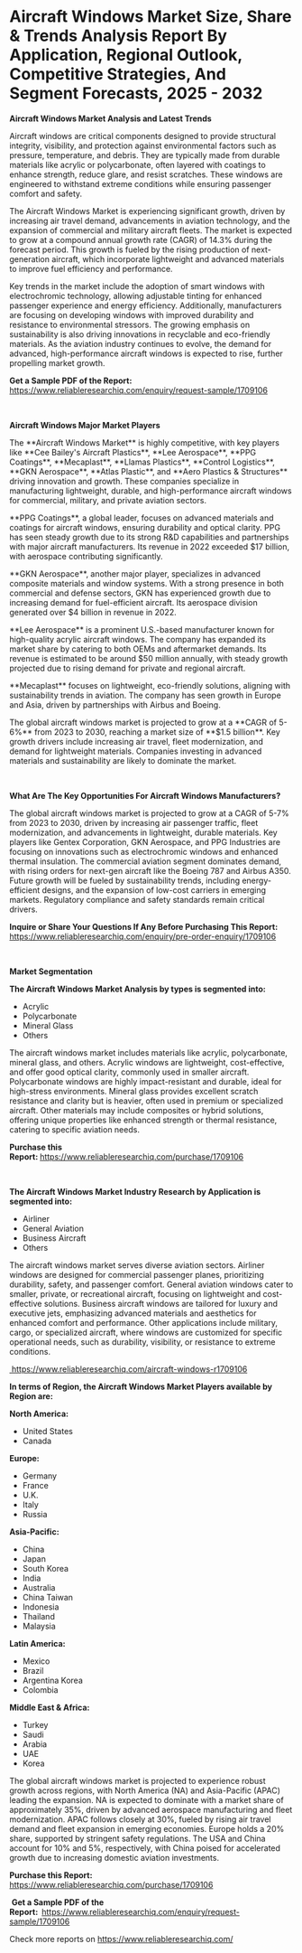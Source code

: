 <p><h1>Aircraft Windows Market Size, Share & Trends Analysis Report By Application, Regional Outlook, Competitive Strategies, And Segment Forecasts, 2025 - 2032</h1></p><p><strong>Aircraft Windows Market Analysis and Latest Trends</strong></p>
<p><p>Aircraft windows are critical components designed to provide structural integrity, visibility, and protection against environmental factors such as pressure, temperature, and debris. They are typically made from durable materials like acrylic or polycarbonate, often layered with coatings to enhance strength, reduce glare, and resist scratches. These windows are engineered to withstand extreme conditions while ensuring passenger comfort and safety.</p><p>The Aircraft Windows Market is experiencing significant growth, driven by increasing air travel demand, advancements in aviation technology, and the expansion of commercial and military aircraft fleets. The market is expected to grow at a compound annual growth rate (CAGR) of 14.3% during the forecast period. This growth is fueled by the rising production of next-generation aircraft, which incorporate lightweight and advanced materials to improve fuel efficiency and performance.</p><p>Key trends in the market include the adoption of smart windows with electrochromic technology, allowing adjustable tinting for enhanced passenger experience and energy efficiency. Additionally, manufacturers are focusing on developing windows with improved durability and resistance to environmental stressors. The growing emphasis on sustainability is also driving innovations in recyclable and eco-friendly materials. As the aviation industry continues to evolve, the demand for advanced, high-performance aircraft windows is expected to rise, further propelling market growth.</p></p>
<p><strong>Get a Sample PDF of the Report:&nbsp;</strong> <a href="https://www.reliableresearchiq.com/enquiry/request-sample/1709106?utm_campaign=973&utm_medium=2&utm_source=Github&utm_content=ia&utm_term=21012025&utm_id=aircraft-windows">https://www.reliableresearchiq.com/enquiry/request-sample/1709106</a></p>
<p>&nbsp;</p>
<p><strong>Aircraft Windows Major Market Players</strong></p>
<p><p>The **Aircraft Windows Market** is highly competitive, with key players like **Cee Bailey's Aircraft Plastics**, **Lee Aerospace**, **PPG Coatings**, **Mecaplast**, **Llamas Plastics**, **Control Logistics**, **GKN Aerospace**, **Atlas Plastic**, and **Aero Plastics & Structures** driving innovation and growth. These companies specialize in manufacturing lightweight, durable, and high-performance aircraft windows for commercial, military, and private aviation sectors.</p><p>**PPG Coatings**, a global leader, focuses on advanced materials and coatings for aircraft windows, ensuring durability and optical clarity. PPG has seen steady growth due to its strong R&D capabilities and partnerships with major aircraft manufacturers. Its revenue in 2022 exceeded $17 billion, with aerospace contributing significantly.</p><p>**GKN Aerospace**, another major player, specializes in advanced composite materials and window systems. With a strong presence in both commercial and defense sectors, GKN has experienced growth due to increasing demand for fuel-efficient aircraft. Its aerospace division generated over $4 billion in revenue in 2022.</p><p>**Lee Aerospace** is a prominent U.S.-based manufacturer known for high-quality acrylic aircraft windows. The company has expanded its market share by catering to both OEMs and aftermarket demands. Its revenue is estimated to be around $50 million annually, with steady growth projected due to rising demand for private and regional aircraft.</p><p>**Mecaplast** focuses on lightweight, eco-friendly solutions, aligning with sustainability trends in aviation. The company has seen growth in Europe and Asia, driven by partnerships with Airbus and Boeing.</p><p>The global aircraft windows market is projected to grow at a **CAGR of 5-6%** from 2023 to 2030, reaching a market size of **$1.5 billion**. Key growth drivers include increasing air travel, fleet modernization, and demand for lightweight materials. Companies investing in advanced materials and sustainability are likely to dominate the market.</p></p>
<p>&nbsp;</p>
<p><strong>What Are The Key Opportunities For Aircraft Windows Manufacturers?</strong></p>
<p><p>The global aircraft windows market is projected to grow at a CAGR of 5-7% from 2023 to 2030, driven by increasing air passenger traffic, fleet modernization, and advancements in lightweight, durable materials. Key players like Gentex Corporation, GKN Aerospace, and PPG Industries are focusing on innovations such as electrochromic windows and enhanced thermal insulation. The commercial aviation segment dominates demand, with rising orders for next-gen aircraft like the Boeing 787 and Airbus A350. Future growth will be fueled by sustainability trends, including energy-efficient designs, and the expansion of low-cost carriers in emerging markets. Regulatory compliance and safety standards remain critical drivers.</p></p>
<p><strong>Inquire or Share Your Questions If Any Before Purchasing This Report:</strong> <a href="https://www.reliableresearchiq.com/enquiry/pre-order-enquiry/1709106?utm_campaign=973&utm_medium=2&utm_source=Github&utm_content=ia&utm_term=21012025&utm_id=aircraft-windows">https://www.reliableresearchiq.com/enquiry/pre-order-enquiry/1709106</a></p>
<p>&nbsp;</p>
<p><strong>Market Segmentation</strong></p>
<p><strong>The Aircraft Windows Market Analysis by types is segmented into:</strong></p>
<p><ul><li>Acrylic</li><li>Polycarbonate</li><li>Mineral Glass</li><li>Others</li></ul></p>
<p><p>The aircraft windows market includes materials like acrylic, polycarbonate, mineral glass, and others. Acrylic windows are lightweight, cost-effective, and offer good optical clarity, commonly used in smaller aircraft. Polycarbonate windows are highly impact-resistant and durable, ideal for high-stress environments. Mineral glass provides excellent scratch resistance and clarity but is heavier, often used in premium or specialized aircraft. Other materials may include composites or hybrid solutions, offering unique properties like enhanced strength or thermal resistance, catering to specific aviation needs.</p></p>
<p><strong>Purchase this Report:&nbsp;</strong><a href="https://www.reliableresearchiq.com/purchase/1709106?utm_campaign=973&utm_medium=2&utm_source=Github&utm_content=ia&utm_term=21012025&utm_id=aircraft-windows">https://www.reliableresearchiq.com/purchase/1709106</a></p>
<p>&nbsp;</p>
<p><strong>The Aircraft Windows Market Industry Research by Application is segmented into:</strong></p>
<p><ul><li>Airliner</li><li>General Aviation</li><li>Business Aircraft</li><li>Others</li></ul></p>
<p><p>The aircraft windows market serves diverse aviation sectors. Airliner windows are designed for commercial passenger planes, prioritizing durability, safety, and passenger comfort. General aviation windows cater to smaller, private, or recreational aircraft, focusing on lightweight and cost-effective solutions. Business aircraft windows are tailored for luxury and executive jets, emphasizing advanced materials and aesthetics for enhanced comfort and performance. Other applications include military, cargo, or specialized aircraft, where windows are customized for specific operational needs, such as durability, visibility, or resistance to extreme conditions.</p></p>
<p><a href="https://www.reliableresearchiq.com/aircraft-windows-r1709106?utm_campaign=973&utm_medium=2&utm_source=Github&utm_content=ia&utm_term=21012025&utm_id=aircraft-windows">&nbsp;https://www.reliableresearchiq.com/aircraft-windows-r1709106</a></p>
<p><strong>In terms of Region, the Aircraft Windows Market Players available by Region are:</strong></p>
<p>
    <p> <strong> North America: </strong>
        <ul>
            <li>United States</li>
            <li>Canada</li>
        </ul>
        </p> 
    <p> <strong> Europe: </strong>
        <ul>
            <li>Germany</li>
            <li>France</li>
            <li>U.K.</li>
            <li>Italy</li>
            <li>Russia</li>
        </ul>
        </p> 
    <p> <strong> Asia-Pacific: </strong>
        <ul>
            <li>China</li>
            <li>Japan</li>
            <li>South Korea</li>
            <li>India</li>
            <li>Australia</li>
            <li>China Taiwan</li>
            <li>Indonesia</li>
            <li>Thailand</li>
            <li>Malaysia</li>
        </ul>
        </p> 
    <p> <strong> Latin America: </strong>
        <ul>
            <li>Mexico</li>
            <li>Brazil</li>
            <li>Argentina Korea</li>
            <li>Colombia</li>
        </ul>
        </p> 
    <p> <strong> Middle East & Africa: </strong>
        <ul>
            <li>Turkey</li>
            <li>Saudi</li>
            <li>Arabia</li>
            <li>UAE</li>
            <li>Korea</li>
        </ul>
    </p>
    </p>
<p><p>The global aircraft windows market is projected to experience robust growth across regions, with North America (NA) and Asia-Pacific (APAC) leading the expansion. NA is expected to dominate with a market share of approximately 35%, driven by advanced aerospace manufacturing and fleet modernization. APAC follows closely at 30%, fueled by rising air travel demand and fleet expansion in emerging economies. Europe holds a 20% share, supported by stringent safety regulations. The USA and China account for 10% and 5%, respectively, with China poised for accelerated growth due to increasing domestic aviation investments.</p></p>
<p><strong>Purchase this Report: </strong><a href="https://www.reliableresearchiq.com/purchase/1709106?utm_campaign=973&utm_medium=2&utm_source=Github&utm_content=ia&utm_term=21012025&utm_id=aircraft-windows">https://www.reliableresearchiq.com/purchase/1709106</a></p>
<p>&nbsp;<strong>Get a Sample PDF of the Report:&nbsp;&nbsp;</strong><a href="https://www.reliableresearchiq.com/enquiry/request-sample/1709106?utm_campaign=973&utm_medium=2&utm_source=Github&utm_content=ia&utm_term=21012025&utm_id=aircraft-windows">https://www.reliableresearchiq.com/enquiry/request-sample/1709106</a></p>
<p><strong></strong></p>
<p>Check more reports on <a href="https://www.reliableresearchiq.com/?utm_campaign=973&utm_medium=2&utm_source=Github&utm_content=ia&utm_term=21012025&utm_id=aircraft-windows">https://www.reliableresearchiq.com/</a></p>